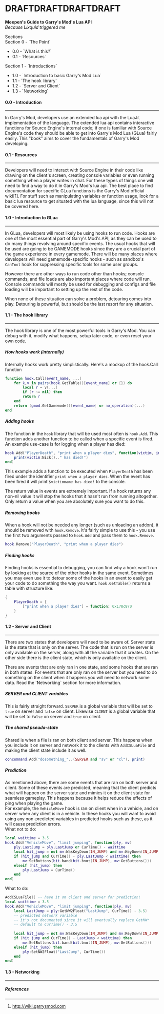 # DRAFTDRAFTDRAFTDRAFT

__Meepen's Guide to Garry's Mod's Lua API__  
*Because Lixquid triggered me*


Sections  
Section 0 - \`The Point\`
-  0.0 - \`What is this?\`
-  0.1 - \`Resources\`

Section 1 - \`Introductions\`
-  1.0 - \`Introduction to basic Garry's Mod Lua\`
-  1.1 - \`The hook library\`
-  1.2 - \`Server and Client\`
-  1.3 - \`Networking\`




#### 0.0 - Introduction
-----------------------
In Garry's Mod, developers use an extended lua api with the LuaJit implementation of the language. The extended lua api contains interactive functions for Source Engine's internal code; if one is familiar with Source Engine's code they should be able to get into Garry's Mod Lua (GLua) fairly easily. This "book" aims to cover the fundamentals of Garry's Mod developing.

#### 0.1 - Resources
--------------------
Developers will need to interact with Source Engine in their code like drawing on the client's screen, creating console variables or even running something when a player writes in chat. For these types of things one will need to find a way to do it in Garry's Mod's lua api. The best place to find documentation for specific GLua functions is the Garry's Mod official wiki[1]. For stuff such as manipulating variables or function usage, look for a basic lua resource to get situated with the lua language, since this will not be covered here.


#### 1.0 - Introduction to GLua
-------------------------------

In GLua, developers will most likely be using hooks to run code. Hooks are one of the most essential part of Garry's Mod's API, as they can be used to do many things revolving around specific events. The usual hooks that will be used are going to be GAMEMODE hooks since they are a crucial part of the game experience in every gamemode. There will be many places where developers will need gamemode-specific hooks - such as sandbox's `CanTool` hook for suppressing specific tools for some user groups. 

However there are other ways to run code other than hooks; console commands, and file loads are also important places where code will run. Console commands will mostly be used for debugging and configs and file loading will be important to setting up the rest of the code.

When none of these situation can solve a problem, detouring comes into play. Detouring is powerful, but should be the last resort for any situation.

#### 1.1 - The hook library
---------------------------
The hook library is one of the most powerful tools in Garry's Mod. You can debug with it, modify what happens, setup later code, or even reset your own code.

##### How hooks work (internally)
Internally hooks work pretty simplistically. Here's a mockup of the hook.Call function
```lua
function hook.Call(event_name, ...)
    for k,v in pairs(hook.GetTable()[event_name] or {}) do
        local r = v(...)
        if (r ~= nil) then
        return r
    end
    return (gmod.GetGamemode()[event_name] or no_operation)(...)
end
```

##### Adding hooks 
The function in the `hook` library that will be used most often is `hook.Add`. This function adds another function to be called when a specific event is fired. An example use-case is for logging when a player has died:
```lua
hook.Add("PlayerDeath", "print when a player dies", function(victim, inflictor, attacker)
    print(victim:Nick().." has died!")
end)
```
This example adds a function to be executed when `PlayerDeath` has been fired under the identifier `print when a player dies`. When the event has been fired it will print `$victimname has died!` to the console.

The return value in events are extremely important. If a hook returns any non-nil value it will stop the hooks that it hasn't run from running altogether. Only return a value when you are absolutely sure you want to do this.

##### Removing hooks
When a hook will not be needed any longer (such as unloading an addon), it should be removed with `hook.Remove`. It's fairly simple to use this - you use the first two arguments passed to `hook.Add` and pass them to `hook.Remove`.
```lua
hook.Remove("PlayerDeath", "print when a player dies")
```

##### Finding hooks
Finding hooks is essential to debugging, you can find why a hook won't run by looking at the source of the other hooks in the same event. Sometimes you may even use it to detour some of the hooks in an event to easily get your code to do something the way you want. `hook.GetTable()` returns a table with structure like:
```lua
{
    PlayerDeath = {
        ["print when a player dies"] = function: 0x178c870
    }
}
```

#### 1.2 - Server and Client
--------------------------
There are two states that developers will need to be aware of. Server state is the state that is only on the server. The code that is run on the server is only available on the server, along with all the variable that it creates. On the other side there is the client state, which is only available on the client.

There are events that are only ran in one state, and some hooks that are ran in both states. For events that are only ran on the server but you need to do something on the client when it happens you will need to network some data. Read the \`Networking\` section for more information.

##### SERVER and CLIENT variables
This is fairly straight forward. `SERVER` is a global variable that will be set to `true` on server and `false` on client. Likewise `CLIENT` is a global variable that will be set to `false` on server and `true` on client.

##### The shared pseudo-state
Shared is when a file is ran on both client and server. This happens when you include it on server and network it to the clients with `AddCSLuaFile` and making the client state include it as well.
```lua
concommand.Add("dosomething_"..(SERVER and "sv" or "cl"), print)
```

##### Prediction
As mentioned above, there are some events that are ran on both server and client. Some of these events are predicted, meaning that the client predicts what will happen on the server state and mimics it on the client state for seamless gameplay. This happens because it helps reduce the effects of ping when playing the game.  
For example, the `VehicleMove` hook is ran on client when in a vehicle, and on server when any client is in a vehicle. In these hooks you will want to avoid using any non-predicted variables in predicted hooks such as these, as it will cause prediction errors.  
What not to do:
```lua
local waittime = 3.5
hook.Add("VehicleMove", "limit jumping", function(ply, mv)
    ply.LastJump = ply.LastJump or CurTime() - waittime
    local hit_jump = not mv:WasKeyDown(IN_JUMP) and mv:KeyDown(IN_JUMP)
    if (hit_jump and CurTime() - ply.LastJump < waittime) then
        mv:SetButtons(bit.band(bit.bnot(IN_JUMP), mv:GetButtons()))
    elseif (hit_jump) then
        ply.LastJump = CurTime()
    end
end)
```
What to do:
```lua
AddCSLuaFile() -- have it on client and server for prediction!
local waittime = 3.5
hook.Add("VehicleMove", "limit jumping", function(ply, mv)
    local LastJump = ply:GetNW2Float("LastJump", CurTime() - 3.5) 
    -- predicted network variable
    -- it's not documented since it will eventually replace GetNW*
    -- default to CurTime() - 3.5
    
    local hit_jump = not mv:WasKeyDown(IN_JUMP) and mv:KeyDown(IN_JUMP)
    if (hit_jump and CurTime() - LastJump < waittime) then
        mv:SetButtons(bit.band(bit.bnot(IN_JUMP), mv:GetButtons()))
    elseif (hit_jump) then
        ply:SetNW2Float("LastJump", CurTime())
    end
end)
```

#### 1.3 - Networking
---------------------

##### References
----------------

1. http://wiki.garrysmod.com